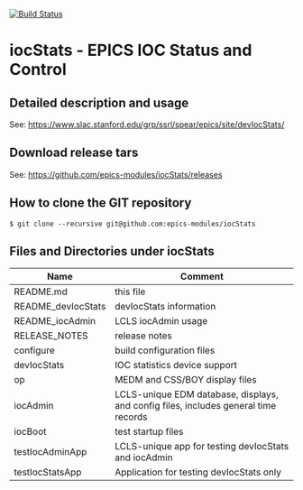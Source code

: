 [![Build Status](https://travis-ci.org/epics-modules/iocStats.svg?branch=master)](https://travis-ci.org/epics-modules/iocStats)

# iocStats - EPICS IOC Status and Control

## Detailed description and usage
See:
https://www.slac.stanford.edu/grp/ssrl/spear/epics/site/devIocStats/

## Download release tars
See:
https://github.com/epics-modules/iocStats/releases

## How to clone the GIT repository

```
$ git clone --recursive git@github.com:epics-modules/iocStats
```

## Files and Directories under iocStats

Name                 | Comment
-----                | -----
README.md            | this file
README_devIocStats   | devIocStats information
README_iocAdmin      | LCLS iocAdmin usage
RELEASE_NOTES        | release notes
configure            | build configuration files
devIocStats          | IOC statistics device support
op                   | MEDM and CSS/BOY display files
iocAdmin             | LCLS-unique EDM database, displays, and config files, includes general time records
iocBoot              | test startup files
testIocAdminApp      | LCLS-unique app for testing devIocStats and iocAdmin
testIocStatsApp      | Application for testing devIocStats only
